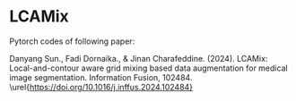 # LCAMix

Pytorch codes of following paper:


Danyang Sun., Fadi Dornaika., & Jinan Charafeddine. (2024). LCAMix: Local-and-contour aware grid mixing based data augmentation for medical image segmentation. Information Fusion, 102484.
\urel{https://doi.org/10.1016/j.inffus.2024.102484}
